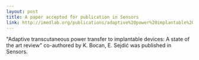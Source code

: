 ```yaml
---
layout: post
title: A paper accepted for publication in Sensors
link: http://imedlab.org/publications/adaptive%20power%20implantable%20device.html
---
```


"Adaptive transcutaneous power transfer to implantable devices: A state of the art review" co-authored by K. Bocan, E. Sejdić was published in Sensors.
